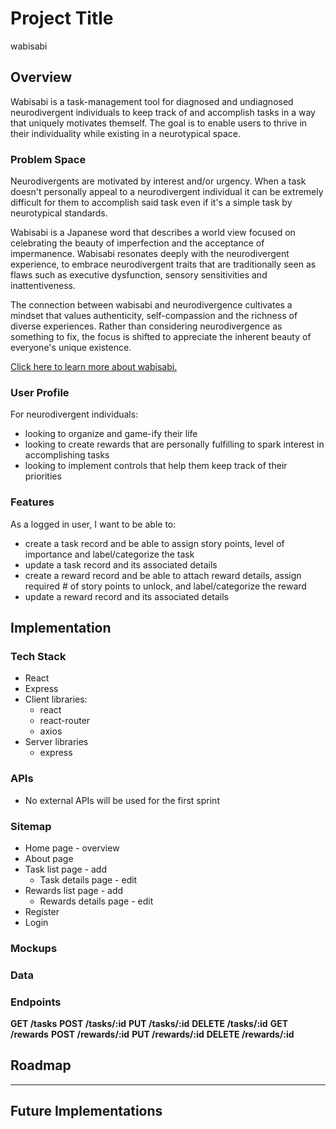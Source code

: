 # Project Title

wabisabi

## Overview

<!-- What is your app? Give a brief description in a couple of sentences. -->

Wabisabi is a task-management tool for diagnosed and undiagnosed neurodivergent individuals to keep track of and accomplish tasks in a way that uniquely motivates themself. The goal is to enable users to thrive in their individuality while existing in a neurotypical space.

### Problem Space

<!-- Why is your app needed? Give any background information around any pain points or other reasons. -->

Neurodivergents are motivated by interest and/or urgency. When a task doesn't personally appeal to a neurodivergent individual it can be extremely difficult for them to accomplish said task even if it's a simple task by neurotypical standards.

Wabisabi is a Japanese word that describes a world view focused on celebrating the beauty of imperfection and the acceptance of impermanence. Wabisabi resonates deeply with the neurodivergent experience, to embrace neurodivergent traits that are traditionally seen as flaws such as executive dysfunction, sensory sensitivities and inattentiveness.

The connection between wabisabi and neurodivergence cultivates a mindset that values authenticity, self-compassion and the richness of diverse experiences. Rather than considering neurodivergence as something to fix, the focus is shifted to appreciate the inherent beauty of everyone's unique existence.

[Click here to learn more about wabisabi.](https://en.wikipedia.org/wiki/Wabi-sabi)

### User Profile

<!-- Who will use your app? How will they use it? Add any special considerations that your app must take into account. -->

For neurodivergent individuals:

- looking to organize and game-ify their life
- looking to create rewards that are personally fulfilling to spark interest in accomplishing tasks
- looking to implement controls that help them keep track of their priorities

### Features

As a logged in user, I want to be able to:
- create a task record and be able to assign story points, level of importance and label/categorize the task
- update a task record and its associated details
- create a reward record and be able to attach reward details, assign required # of story points to unlock, and label/categorize the reward
- update a reward record and its associated details

## Implementation

### Tech Stack

- React
- Express
- Client libraries:
  - react
  - react-router
  - axios
- Server libraries
  - express

### APIs

- No external APIs will be used for the first sprint

### Sitemap

<!-- List the pages of your app with brief descriptions. You can show this visually, or write it out. -->

- Home page - overview
- About page
- Task list page - add
  - Task details page - edit
- Rewards list page - add
  - Rewards details page - edit
- Register
- Login



### Mockups

<!-- Provide visuals of your app's screens. You can use pictures of hand-drawn sketches, or wireframing tools like Figma. -->

### Data

<!-- Describe your data and the relationships between the data points. You can show this visually using diagrams, or write it out.  -->

### Endpoints

<!-- List endpoints that your server will implement, including HTTP methods, parameters, and example responses. -->

**GET /tasks**
**POST /tasks/:id**
**PUT /tasks/:id**
**DELETE /tasks/:id**
**GET /rewards**
**POST /rewards/:id**
**PUT /rewards/:id**
**DELETE /rewards/:id**

## Roadmap

<!-- Scope your project as a sprint. Break down the tasks that will need to be completed and map out timeframes for implementation working back from the capstone due date.  -->

---

## Future Implementations
